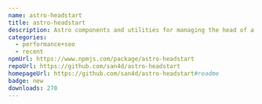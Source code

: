 ```yaml
---
name: astro-headstart
title: astro-headstart
description: Astro components and utilities for managing the head of a HTML document
categories:
  - performance+seo
  - recent
npmUrl: https://www.npmjs.com/package/astro-headstart
repoUrl: https://github.com/san4d/astro-headstart
homepageUrl: https://github.com/san4d/astro-headstart#readme
badge: new
downloads: 278
---
```

